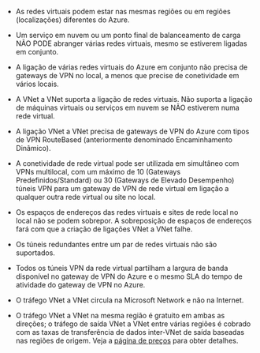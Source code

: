 - As redes virtuais podem estar nas mesmas regiões ou em regiões (localizações) diferentes do Azure.

- Um serviço em nuvem ou um ponto final de balanceamento de carga NÃO PODE abranger várias redes virtuais, mesmo se estiverem ligadas em conjunto.

- A ligação de várias redes virtuais do Azure em conjunto não precisa de gateways de VPN no local, a menos que precise de conetividade em vários locais.

- A VNet a VNet suporta a ligação de redes virtuais. Não suporta a ligação de máquinas virtuais ou serviços em nuvem se NÃO estiverem numa rede virtual.

- A ligação VNet a VNet precisa de gateways de VPN do Azure com tipos de VPN RouteBased (anteriormente denominado Encaminhamento Dinâmico). 

- A conetividade de rede virtual pode ser utilizada em simultâneo com VPNs multilocal, com um máximo de 10 (Gateways Predefinidos/Standard) ou 30 (Gateways de Elevado Desempenho) túneis VPN para um gateway de VPN de rede virtual em ligação a qualquer outra rede virtual ou site no local.

- Os espaços de endereços das redes virtuais e sites de rede local no local não se podem sobrepor. A sobreposição de espaços de endereços fará com que a criação de ligações VNet a VNet falhe.

- Os túneis redundantes entre um par de redes virtuais não são suportados.

- Todos os túneis VPN da rede virtual partilham a largura de banda disponível no gateway de VPN do Azure e o mesmo SLA do tempo de atividade do gateway de VPN no Azure.

- O tráfego VNet a VNet circula na Microsoft Network e não na Internet.

- O tráfego VNet a VNet na mesma região é gratuito em ambas as direções; o tráfego de saída VNet a VNet entre várias regiões é cobrado com as taxas de transferência de dados inter-VNet de saída baseadas nas regiões de origem. Veja a [página de preços](https://azure.microsoft.com/pricing/details/vpn-gateway/) para obter detalhes.

<!--HONumber=Sep16_HO3-->


